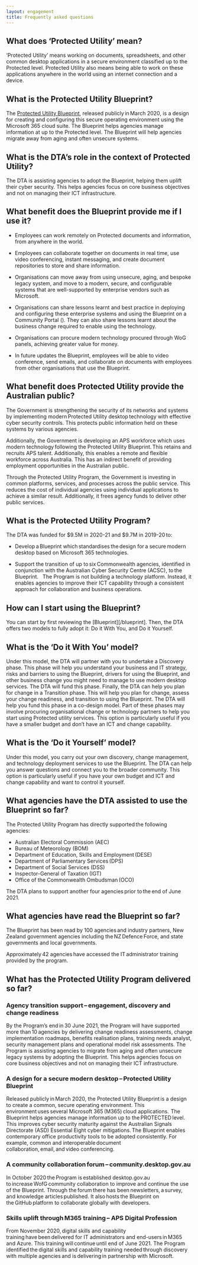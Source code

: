 ```yaml
--- 
layout: engagement 
title: Frequently asked questions
---
```


## What does ‘Protected Utility’ mean? 

‘Protected Utility’ means working on documents, spreadsheets, and other common desktop applications in a secure environment classified up to the Protected level. Protected Utility also means being able to work on these applications anywhere in the world using an internet connection and a device.  

## What is the Protected Utility Blueprint? 

The [Protected Utility Blueprint](/blueprint), released publicly in March 2020, is a design for creating and configuring this secure operating environment using the Microsoft 365 cloud suite. The Blueprint helps agencies manage information at up to the Protected level. The Blueprint will help agencies migrate away from aging and often unsecure systems.  

## What is the DTA’s role in the context of Protected Utility? 

The DTA is assisting agencies to adopt the Blueprint, helping them uplift their cyber security. This helps agencies focus on core business objectives and not on managing their ICT infrastructure.  

## What benefit does the Blueprint provide me if I use it? 

* Employees can work remotely on Protected documents and information, from anywhere in the world. 

* Employees can collaborate together on documents in real time, use video conferencing, instant messaging, and create document repositories to store and share information.  

* Organisations can move away from using unsecure, aging, and bespoke legacy system, and move to a modern, secure, and configurable systems that are well-supported by enterprise vendors such as Microsoft.  

* Organisations can share lessons learnt and best practice in deploying and configuring these enterprise systems and using the Blueprint on a Community Portal (). They can also share lessons learnt about the business change required to enable using the technology.  

* Organisations can procure modern technology procured through WoG panels, achieving greater value for money.  

* In future updates the Blueprint, employees will be able to video conference, send emails, and collaborate on documents with employees from other organisations that use the Blueprint.  

## What benefit does Protected Utility provide the Australian public? 

The Government is strengthening the security of its networks and systems by implementing modern Protected Utility desktop technology with effective cyber security controls. This protects public information held on these systems by various agencies.  

Additionally, the Government is developing an APS workforce which uses modern technology following the Protected Utility Blueprint. This retains and recruits APS talent. Additionally, this enables a remote and flexible workforce across Australia. This has an indirect benefit of providing employment opportunities in the Australian public.  

Through the Protected Utility Program, the Government is investing in common platforms, services, and processes across the public service. This reduces the cost of individual agencies using individual applications to achieve a similar result. Additionally, it frees agency funds to deliver other public services.   

## What is the Protected Utility Program? 

The DTA was funded for $9.5M in 2020-21 and $9.7M in 2019-20 to:
* Develop a Blueprint which standardises the design for a secure modern desktop based on Microsoft 365 technologies.  

* Support the transition of up to six Commonwealth agencies, identified in conjunction with the Australian Cyber Security Centre (ACSC), to the Blueprint.    
The Program is not building a technology platform. Instead, it enables agencies to improve their ICT capability through a consistent approach for collaboration and business operations.    

## How can I start using the Blueprint? 

You can start by first reviewing the [Blueprint][/blueprint]. Then, the DTA offers two models to fully adopt it: Do it With You, and Do it Yourself.  

## What is the ‘Do it With You’ model? 

Under this model, the DTA will partner with you to undertake a Discovery phase. This phase will help you understand your business and IT strategy, risks and barriers to using the Blueprint, drivers for using the Blueprint, and other business change you might need to manage to use modern desktop services. The DTA will fund this phase. Finally, the DTA can help you plan for change in a Transition phase. This will help you plan for change, assess your change readiness, and transition to using the Blueprint. The DTA will help you fund this phase in a co-design model. Part of these phases may involve procuring organisational change or technology partners to help you start using Protected utility services. This option is particularly useful if you have a smaller budget and don’t have an ICT and change capability.  

## What is the ‘Do it Yourself’ model? 

Under this model, you carry out your own discovery, change management, and technology deployment services to use the Blueprint. The DTA can help you answer questions and connect you to the broader community. This option is particularly useful if you have your own budget and ICT and change capability and want to control it yourself.   

## What agencies have the DTA assisted to use the Blueprint so far? 

The Protected Utility Program has directly supported the following agencies:  

* Australian Electoral Commission (AEC)  
* Bureau of Meteorology (BOM)
* Department of Education, Skills and Employment (DESE)  
* Department of Parliamentary Services (DPS)
* Department of Social Services (DSS)
* Inspector-General of Taxation (IGT)
* Office of the Commonwealth Ombudsman (OCO)

The DTA plans to support another four agencies prior to the end of June 2021.  

## What agencies have read the Blueprint so far? 

The Blueprint has been read by 100 agencies and industry partners, New Zealand government agencies including the NZ Defence Force, and state governments and local governments.  

Approximately 42 agencies have accessed the IT administrator training provided by the program.  

## What has the Protected Utility Program delivered so far? 

### Agency transition support – engagement, discovery and change readiness  

By the Program’s end in 30 June 2021, the Program will have supported more than 10 agencies by delivering change readiness assessments, change implementation roadmaps, benefits realisation plans, training needs analyst, security management plans and operational model risk assessments. The Program is assisting agencies to migrate from aging and often unsecure legacy systems by adopting the Blueprint. This helps agencies focus on core business objectives and not on managing their ICT infrastructure.  

### A design for a secure modern desktop – Protected Utility Blueprint   

Released publicly in March 2020, the Protected Utility Blueprint is a design to create a common, secure operating environment. This environment uses several Microsoft 365 (M365) cloud applications.  The Blueprint helps agencies manage information up to the PROTECTED level. This improves cyber security maturity against the Australian Signals Directorate (ASD) Essential Eight cyber mitigations. The Blueprint enables contemporary office productivity tools to be adopted consistently. For example, common and interoperable document collaboration, email, and video conferencing.   

### A community collaboration forum – community.desktop.gov.au  

In October 2020 the Program is established desktop.gov.au to increase WofG community collaboration to improve and continue the use of the Blueprint. Through the forum there has been newsletters, a survey, and knowledge articles published. It also hosts the Blueprint on the GitHub platform to collaborate globally with developers.    

### Skills uplift through M365 training – APS Digital Profession   

From November 2020, digital skills and capability training have been delivered for IT administrators and end-users in M365 and Azure. This training will continue until end of June 2021. The Program identified the digital skills and capability training needed through discovery with multiple agencies and is delivering in partnership with Microsoft.  
